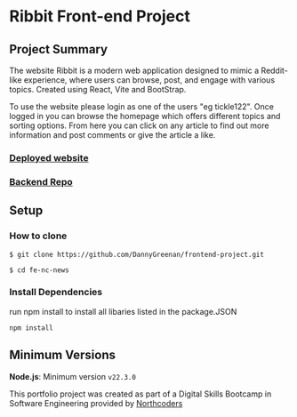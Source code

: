 # Ribbit Front-end Project

## Project Summary

The website Ribbit is a modern web application designed to mimic a Reddit-like experience, where users can browse, post, and engage with various topics. Created using React, Vite and BootStrap.

To use the website please login as one of the users "eg tickle122". Once logged in you can browse the homepage which offers different topics and sorting options. From here you can click on any article to find out more information and post comments or give the article a like.

### [Deployed website](https://ribbitribbit.netlify.app/)

### [Backend Repo](https://github.com/DannyGreenan/backend-project.git)

## Setup

### How to clone

    $ git clone https://github.com/DannyGreenan/frontend-project.git

    $ cd fe-nc-news

### Install Dependencies

run npm install to install all libaries listed in the package.JSON

    npm install

## Minimum Versions

**Node.js**: Minimum version `v22.3.0`

This portfolio project was created as part of a Digital Skills Bootcamp in Software Engineering provided by [Northcoders](https://northcoders.com/)
